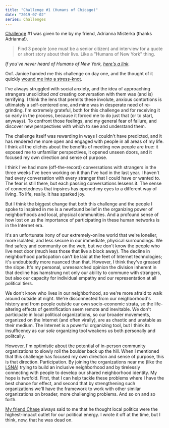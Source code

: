 ```yaml
---
title: "Challenge #1 (Humans of Chicago)"
date: "2019-07-02"
series: Challenges
---
```


[Challenge](/blog/19/06/challenges/) #1 was given to me by my friend, Adrianna Misterka (thanks Adrianna!).

> Find 3 people (one must be a senior citizen) and interview for a quote or short story about their live. Like a "Humans of New York" thing.

_If you've never heard of Humans of New York, [here's a link](https://www.humansofnewyork.com)._

Oof. Janice handed me this challenge on day one, and the thought of it quickly [wound me into a stress-knot](/blog/19/06/challenge-0-failure).

I've always struggled with social anxiety, and the idea of approaching strangers unsolicited _and_ creating conversation with them was (and is) terrifying. I think the lens that permits these involute, anxious contortions is ultimately a self-centered one, and mine was in desperate need of re-grinding. I'm extremely grateful, both for this challenge and for receiving it so early in the process, because it forced me to do just that (or to start, anyways). To confront those feelings, and my general fear of failure, and discover new perspectives with which to see and understand them.

The challenge itself was rewarding in ways I couldn't have predicted, and it has rendered me more open and engaged with people in all areas of my life. I think all the clichés about the benefits of meeting new people are true: it exposed me to unfamiliar perspectives, it opened unseen doors, and it focused my own direction and sense of purpose.

I think I've had more (off-the-record) conversations with strangers in the three weeks I've been working on it than I've had in the last year. I haven't had every conversation with every stranger that I could have or wanted to. The fear is still there, but each passing conversations lessens it. The sense of connectedness that inpsires has opened my eyes to a different way of living. To life, really. It has sparked joy.

But I think the biggest change that both this challenge and the people I spoke to inspired in me is a newfound belief in the organizing power of neighborhoods and local, physical communities. And a profound sense of how lost on us the importance of participating in these human networks is in the Internet era.

It's an unfortunate irony of our extremely-online world that we're lonelier, more isolated, and less secure in our immediate, physical surroundings. We find safety and community on the web, but we don't know the people who live next door (much less those that live a block away). The decline in neighborhood particpation can't be laid at the feet of Internet technologies; it's undoubtedly more nuanced than that. However, I think they've greased the slope. It's my personal, unresearched opinion the division inherent in that decline has hamstrung not only our ability to commune with strangers, but also our capacity for individual empathy and our representation at all political tiers.

We don't know who lives in our neighborhood, so we're more afraid to walk around outside at night. We're disconnected from our neighborhood's history and from people outside our own socio-economic strata, so the life-altering effects of gentrification seem remote and inevitable. We don't participate in local political organizations, so our broader movements, organized on the Internet (and often virally), are as chaotic and unstable as their medium. The Internet is a powerful organizing tool, but I think its insufficency as our _sole_ organizing tool weakens us both personally and politcally.

However, I'm optimistic about the potential of in-person community organizations to slowly roll the boulder back up the hill. When I mentioned that this challenge has focused my own direction and sense of purpose, this is that direction. Participation. By joining the organizations near me (like the [LSNA](http://www.lsna.net)) trying to build an inclusive neighborhood and by tirelessly connecting with people to develop our shared neighborhood identity. My hope is twofold. First, that I can help tackle these problems where I have the best chance for effect, and second that by strengthening such organizations we'll have the framework to work with other similar organizations on broader, more challenging problems. And so on and so forth.

[My friend Chase](19/06/my-friend-chase) always said to me that he thought local politics were the highest-impact outlet for our political energy. I wrote it off at the time, but I think, now, that he was dead on.
